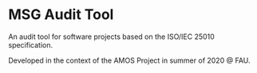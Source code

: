 # MSG Audit Tool
An audit tool for software projects based on the ISO/IEC 25010 specification.

Developed in the context of the AMOS Project in summer of 2020 @ FAU.
